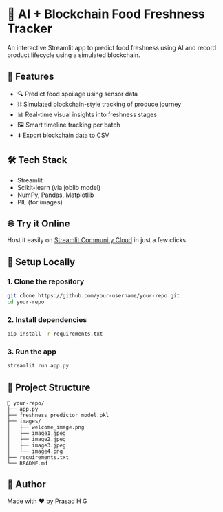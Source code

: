 
# 🍏 AI + Blockchain Food Freshness Tracker

An interactive Streamlit app to predict food freshness using AI and record product lifecycle using a simulated blockchain.

## 🚀 Features
- 🔍 Predict food spoilage using sensor data
- ⛓️ Simulated blockchain-style tracking of produce journey
- 📊 Real-time visual insights into freshness stages
- 🖼️ Smart timeline tracking per batch
- ⬇️ Export blockchain data to CSV

## 🛠️ Tech Stack
- Streamlit
- Scikit-learn (via joblib model)
- NumPy, Pandas, Matplotlib
- PIL (for images)

## 🌐 Try it Online
Host it easily on [Streamlit Community Cloud](https://streamlit.io/cloud) in just a few clicks.

## 🧪 Setup Locally

### 1. Clone the repository
```bash
git clone https://github.com/your-username/your-repo.git
cd your-repo
```

### 2. Install dependencies
```bash
pip install -r requirements.txt
```

### 3. Run the app
```bash
streamlit run app.py
```

## 📁 Project Structure
```
📁 your-repo/
├── app.py
├── freshness_predictor_model.pkl
├── images/
│   ├── welcome_image.png
│   ├── image1.jpeg
│   ├── image2.jpeg
│   ├── image3.jpeg
│   └── image4.png
├── requirements.txt
└── README.md
```

## 📝 Author
Made with ❤️ by Prasad H G

